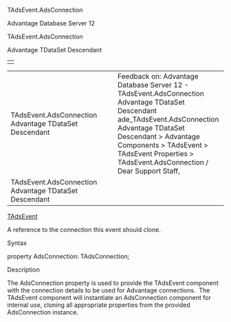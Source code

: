 TAdsEvent.AdsConnection




Advantage Database Server 12  

TAdsEvent.AdsConnection

Advantage TDataSet Descendant

|  |
| --- |
|  |

|  |  |  |  |  |
| --- | --- | --- | --- | --- |
| TAdsEvent.AdsConnection  Advantage TDataSet Descendant |  |  | Feedback on: Advantage Database Server 12 - TAdsEvent.AdsConnection Advantage TDataSet Descendant ade\_TAdsEvent.AdsConnection Advantage TDataSet Descendant > Advantage Components > TAdsEvent > TAdsEvent Properties > TAdsEvent.AdsConnection / Dear Support Staff, |  |
| TAdsEvent.AdsConnection  Advantage TDataSet Descendant |  |  |  |  |

[TAdsEvent](ade_tadsevent.htm)

A reference to the connection this event should clone.

Syntax

property AdsConnection: TAdsConnection;

Description

The AdsConnection property is used to provide the TAdsEvent component with the connection details to be used for Advantage connections.  The TAdsEvent component will instantiate an AdsConnection component for internal use, cloning all appropriate properties from the provided AdsConnection instance.